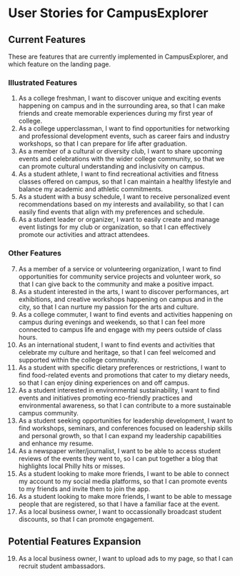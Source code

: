 # User Stories for CampusExplorer

## Current Features

These are features that are currently implemented in CampusExplorer, and which feature on the landing page.

### Illustrated Features

1. As a college freshman, I want to discover unique and exciting events happening on campus and in the surrounding area, so that I can make friends and create memorable experiences during my first year of college.
2. As a college upperclassman, I want to find opportunities for networking and professional development events, such as career fairs and industry workshops, so that I can prepare for life after graduation.
3. As a member of a cultural or diversity club, I want to share upcoming events and celebrations with the wider college community, so that we can promote cultural understanding and inclusivity on campus.
4. As a student athlete, I want to find recreational activities and fitness classes offered on campus, so that I can maintain a healthy lifestyle and balance my academic and athletic commitments.
5. As a student with a busy schedule, I want to receive personalized event recommendations based on my interests and availability, so that I can easily find events that align with my preferences and schedule.
6. As a student leader or organizer, I want to easily create and manage event listings for my club or organization, so that I can effectively promote our activities and attract attendees.

### Other Features

7. As a member of a service or volunteering organization, I want to find opportunities for community service projects and volunteer work, so that I can give back to the community and make a positive impact.
8. As a student interested in the arts, I want to discover performances, art exhibitions, and creative workshops happening on campus and in the city, so that I can nurture my passion for the arts and culture.
9. As a college commuter, I want to find events and activities happening on campus during evenings and weekends, so that I can feel more connected to campus life and engage with my peers outside of class hours.
10. As an international student, I want to find events and activities that celebrate my culture and heritage, so that I can feel welcomed and supported within the college community.
11. As a student with specific dietary preferences or restrictions, I want to find food-related events and promotions that cater to my dietary needs, so that I can enjoy dining experiences on and off campus.
12. As a student interested in environmental sustainability, I want to find events and initiatives promoting eco-friendly practices and environmental awareness, so that I can contribute to a more sustainable campus community.
13. As a student seeking opportunities for leadership development, I want to find workshops, seminars, and conferences focused on leadership skills and personal growth, so that I can expand my leadership capabilities and enhance my resume.
14. As a newspaper writer/journalist, I want to be able to access student reviews of the events they went to, so I can put together a blog that highlights local Philly hits or misses.
15. As a student looking to make more friends, I want to be able to connect my account to my social media platforms, so that I can promote events to my friends and invite them to join the app.
16. As a student looking to make more friends, I want to be able to message people that are registered, so that I have a familiar face at the event.
17. As a local business owner, I want to occassionally broadcast student discounts, so that I can promote engagement.

## Potential Features Expansion

19. As a local business owner, I want to upload ads to my page, so that I can recruit student ambassadors.
